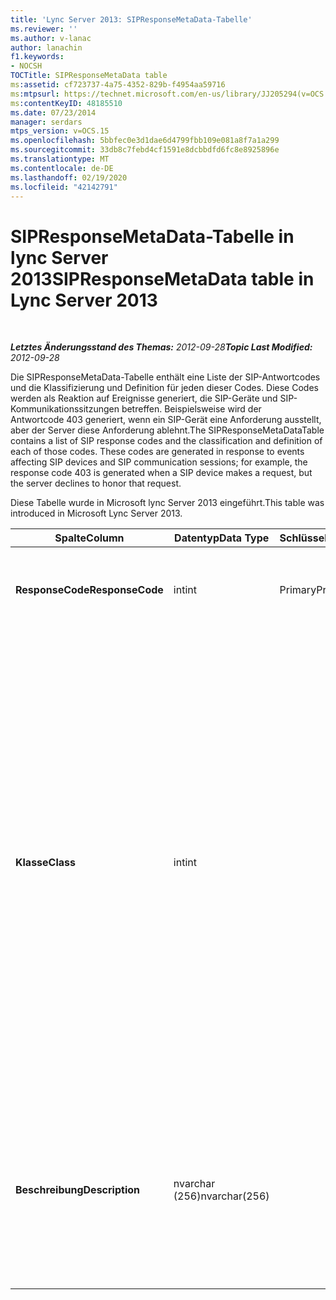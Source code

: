 ```yaml
---
title: 'Lync Server 2013: SIPResponseMetaData-Tabelle'
ms.reviewer: ''
ms.author: v-lanac
author: lanachin
f1.keywords:
- NOCSH
TOCTitle: SIPResponseMetaData table
ms:assetid: cf723737-4a75-4352-829b-f4954aa59716
ms:mtpsurl: https://technet.microsoft.com/en-us/library/JJ205294(v=OCS.15)
ms:contentKeyID: 48185510
ms.date: 07/23/2014
manager: serdars
mtps_version: v=OCS.15
ms.openlocfilehash: 5bbfec0e3d1dae6d4799fbb109e081a8f7a1a299
ms.sourcegitcommit: 33db8c7febd4cf1591e8dcbbdfd6fc8e8925896e
ms.translationtype: MT
ms.contentlocale: de-DE
ms.lasthandoff: 02/19/2020
ms.locfileid: "42142791"
---
```

<div data-xmlns="http://www.w3.org/1999/xhtml">

<div class="topic" data-xmlns="http://www.w3.org/1999/xhtml" data-msxsl="urn:schemas-microsoft-com:xslt" data-cs="http://msdn.microsoft.com/">

<div data-asp="https://msdn2.microsoft.com/asp">

# <a name="sipresponsemetadata-table-in-lync-server-2013"></a><span data-ttu-id="0ed41-102">SIPResponseMetaData-Tabelle in lync Server 2013</span><span class="sxs-lookup"><span data-stu-id="0ed41-102">SIPResponseMetaData table in Lync Server 2013</span></span>

</div>

<div id="mainSection">

<div id="mainBody">

<span> </span>

<span data-ttu-id="0ed41-103">_**Letztes Änderungsstand des Themas:** 2012-09-28_</span><span class="sxs-lookup"><span data-stu-id="0ed41-103">_**Topic Last Modified:** 2012-09-28_</span></span>

<span data-ttu-id="0ed41-p101">Die SIPResponseMetaData-Tabelle enthält eine Liste der SIP-Antwortcodes und die Klassifizierung und Definition für jeden dieser Codes. Diese Codes werden als Reaktion auf Ereignisse generiert, die SIP-Geräte und SIP-Kommunikationssitzungen betreffen. Beispielsweise wird der Antwortcode 403 generiert, wenn ein SIP-Gerät eine Anforderung ausstellt, aber der Server diese Anforderung ablehnt.</span><span class="sxs-lookup"><span data-stu-id="0ed41-p101">The SIPResponseMetaDataTable contains a list of SIP response codes and the classification and definition of each of those codes. These codes are generated in response to events affecting SIP devices and SIP communication sessions; for example, the response code 403 is generated when a SIP device makes a request, but the server declines to honor that request.</span></span>

<span data-ttu-id="0ed41-106">Diese Tabelle wurde in Microsoft lync Server 2013 eingeführt.</span><span class="sxs-lookup"><span data-stu-id="0ed41-106">This table was introduced in Microsoft Lync Server 2013.</span></span>


<table>
<colgroup>
<col style="width: 25%" />
<col style="width: 25%" />
<col style="width: 25%" />
<col style="width: 25%" />
</colgroup>
<thead>
<tr class="header">
<th><span data-ttu-id="0ed41-107">Spalte</span><span class="sxs-lookup"><span data-stu-id="0ed41-107">Column</span></span></th>
<th><span data-ttu-id="0ed41-108">Datentyp</span><span class="sxs-lookup"><span data-stu-id="0ed41-108">Data Type</span></span></th>
<th><span data-ttu-id="0ed41-109">Schlüssel/Index</span><span class="sxs-lookup"><span data-stu-id="0ed41-109">Key/Index</span></span></th>
<th><span data-ttu-id="0ed41-110">Details</span><span class="sxs-lookup"><span data-stu-id="0ed41-110">Details</span></span></th>
</tr>
</thead>
<tbody>
<tr class="odd">
<td><p><span data-ttu-id="0ed41-111"><strong>ResponseCode</strong></span><span class="sxs-lookup"><span data-stu-id="0ed41-111"><strong>ResponseCode</strong></span></span></p></td>
<td><p><span data-ttu-id="0ed41-112">int</span><span class="sxs-lookup"><span data-stu-id="0ed41-112">int</span></span></p></td>
<td><p><span data-ttu-id="0ed41-113">Primary</span><span class="sxs-lookup"><span data-stu-id="0ed41-113">Primary</span></span></p></td>
<td><p><span data-ttu-id="0ed41-114">Numerischer Wert, der den SIP-Antwortcode repräsentiert.</span><span class="sxs-lookup"><span data-stu-id="0ed41-114">Numeric value that represents the SIP response code.</span></span></p></td>
</tr>
<tr class="even">
<td><p><span data-ttu-id="0ed41-115"><strong>Klasse</strong></span><span class="sxs-lookup"><span data-stu-id="0ed41-115"><strong>Class</strong></span></span></p></td>
<td><p><span data-ttu-id="0ed41-116">int</span><span class="sxs-lookup"><span data-stu-id="0ed41-116">int</span></span></p></td>
<td></td>
<td><p><span data-ttu-id="0ed41-p102">Allgemeine Klassifizierung für den Antwortcode. Es gibt folgende Klassifizierungen:</span><span class="sxs-lookup"><span data-stu-id="0ed41-p102">General classification for the response code. Classifications include:</span></span></p>
<ul>
<li><p><span data-ttu-id="0ed41-119">1 – Informative Antworten</span><span class="sxs-lookup"><span data-stu-id="0ed41-119">1 – Informational Responses</span></span></p></li>
<li><p><span data-ttu-id="0ed41-120">2 – Erfolgreiche Antworten</span><span class="sxs-lookup"><span data-stu-id="0ed41-120">2 – Successful Responses</span></span></p></li>
<li><p><span data-ttu-id="0ed41-121">3 – Umleitungsantworten</span><span class="sxs-lookup"><span data-stu-id="0ed41-121">3 – Redirection Responses</span></span></p></li>
<li><p><span data-ttu-id="0ed41-122">4 – Clientfehlerantworten</span><span class="sxs-lookup"><span data-stu-id="0ed41-122">4 – Client Failure Responses</span></span></p></li>
<li><p><span data-ttu-id="0ed41-123">5--Server Fehlerantworten</span><span class="sxs-lookup"><span data-stu-id="0ed41-123">5 -- Server Failure Responses</span></span></p></li>
<li><p><span data-ttu-id="0ed41-124">6 – Globale Fehlerantworten</span><span class="sxs-lookup"><span data-stu-id="0ed41-124">6 – Global Failure Response</span></span></p></li>
</ul></td>
</tr>
<tr class="odd">
<td><p><span data-ttu-id="0ed41-125"><strong>Beschreibung</strong></span><span class="sxs-lookup"><span data-stu-id="0ed41-125"><strong>Description</strong></span></span></p></td>
<td><p><span data-ttu-id="0ed41-126">nvarchar (256)</span><span class="sxs-lookup"><span data-stu-id="0ed41-126">nvarchar(256)</span></span></p></td>
<td></td>
<td><p><span data-ttu-id="0ed41-p103">Beschreibung des SIP-Antwortcodes. Beispielsweise gibt es für den Antwortcode 181 die folgende Beschreibung:</span><span class="sxs-lookup"><span data-stu-id="0ed41-p103">Description of the SIP response code. For example, response code 181 has the following description:</span></span></p>
<p><span data-ttu-id="0ed41-129">Anruf wird weitergeleitet</span><span class="sxs-lookup"><span data-stu-id="0ed41-129">Call Is Being Forwarded</span></span></p></td>
</tr>
</tbody>
</table>


</div>

<span> </span>

</div>

</div>

</div>

